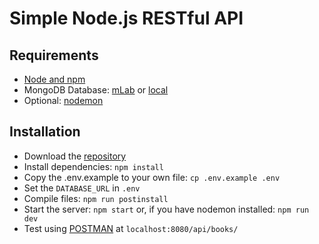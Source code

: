 # Simple Node.js RESTful API

## Requirements
- [Node and npm](https://nodejs.org)
- MongoDB Database: [mLab](https://mlab.com) or [local](https://www.mongodb.com/download-center)
- Optional: [nodemon](http://nodemon.io/)

## Installation

- Download the [repository](https://github.com/BuicuFlorian/Node-REST-API/archive/master.zip)
- Install dependencies: `npm install`
- Copy the .env.example to your own file: `cp .env.example .env`
- Set the `DATABASE_URL` in `.env`
- Compile files: `npm run postinstall`
- Start the server: `npm start` or, if you have nodemon installed: `npm run dev`
- Test using [POSTMAN](https://www.getpostman.com/)  at `localhost:8080/api/books/`